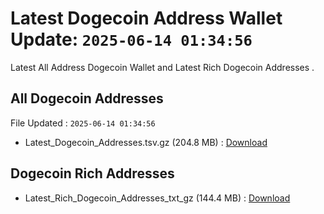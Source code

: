 # Latest Dogecoin Address Wallet Update: `2025-06-14 01:34:56`

Latest All Address Dogecoin Wallet and Latest Rich Dogecoin Addresses .

## All Dogecoin Addresses

File Updated : `2025-06-14 01:34:56`

- Latest_Dogecoin_Addresses.tsv.gz (204.8 MB) : [Download](https://github.com/Pymmdrza/Rich-Address-Wallet/releases/tag/Dogecoin)

## Dogecoin Rich Addresses

- Latest_Rich_Dogecoin_Addresses_txt_gz (144.4 MB) : [Download](https://github.com/Pymmdrza/Rich-Address-Wallet/releases/tag/Dogecoin)
